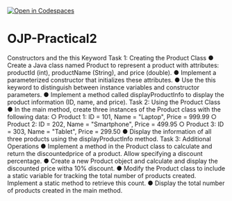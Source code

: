 [![Open in Codespaces](https://classroom.github.com/assets/launch-codespace-2972f46106e565e64193e422d61a12cf1da4916b45550586e14ef0a7c637dd04.svg)](https://classroom.github.com/open-in-codespaces?assignment_repo_id=17526627)
# OJP-Practical2
Constructors and the this Keyword
Task 1: Creating the Product Class
● Create a Java class named Product to represent a product with attributes:
productId (int), productName (String), and price (double).
● Implement a parameterized constructor that initializes these attributes.
● Use the this keyword to distinguish between instance variables and constructor
parameters.
● Implement a method called displayProductInfo to display the product
information (ID, name, and price).
Task 2: Using the Product Class
● In the main method, create three instances of the Product class with the
following data:
○ Product 1: ID = 101, Name = "Laptop", Price = 999.99
○ Product 2: ID = 202, Name = "Smartphone", Price = 499.95
○ Product 3: ID = 303, Name = "Tablet", Price = 299.50
● Display the information of all three products using the displayProductInfo
method.
Task 3: Additional Operations
● Implement a method in the Product class to calculate and return the discountedprice of a product. Allow specifying a discount percentage.
● Create a new Product object and calculate and display the discounted price witha 10% discount.
● Modify the Product class to include a static variable for tracking the total number
of products created. Implement a static method to retrieve this count.
● Display the total number of products created in the main method.
